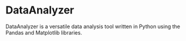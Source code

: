 # DataAnalyzer
DataAnalyzer is a versatile data analysis tool written in Python using the Pandas and Matplotlib libraries.
